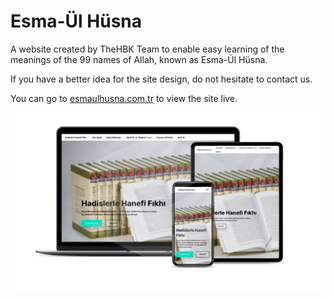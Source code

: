 # Esma-Ül Hüsna

A website created by TheHBK Team to enable easy learning of the meanings of the 99 names of Allah, known as Esma-Ül Hüsna.

If you have a better idea for the site design, do not hesitate to contact us.

You can go to [esmaulhusna.com.tr](esmaulhusna.com.tr) to view the site live.

![Website Mockup](.github/website-mockup.png)
